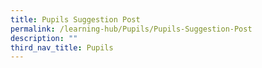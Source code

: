 ```yaml
---
title: Pupils Suggestion Post
permalink: /learning-hub/Pupils/Pupils-Suggestion-Post
description: ""
third_nav_title: Pupils
---
```


